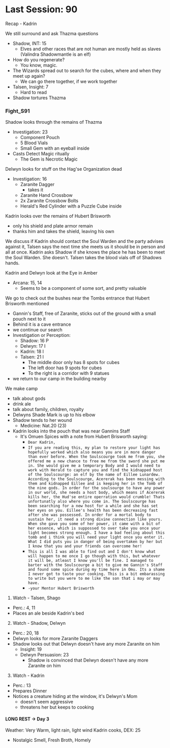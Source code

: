 # Last Session: 90

Recap - Kadrin

We still surround and ask Thazma questions
- Shadow, INT: 15
	- Elves and other races that are not human are mostly held as slaves (Valindra Shadowmantle is an elf)
- How do you regenerate?
	- You know, magic.
- The Wizards spread out to search for the cubes, where and when they meet up again?
	- We can go there together, if we work together
- Talsen, Insight: 7
	- Hard to read
- Shadow tortures Thazma
### Fight_S91

Shadow looks through the remains of Thazma
- Investigation: 23
	- Component Pouch
	- 5 Blood Vials
	- Small Gem with an eyeball inside
- Casts Detect Magic ritually
	- The Gem is Necrotic Magic

Delwyn looks for stuff on the Hag'se Organization dead
- Investigation: 16
	- Zaranite Dagger
		- takes it
	- Zaranite Hand Crossbow
	- 2x Zaranite Crossbow Bolts
	- Herald's Red Cylinder with a Puzzle Cube inside

Kadrin looks over the remains of Hubert Brisworth
- only his shield and plate armor remain
- thanks him and takes the shield, leaving his own

We discuss if Kadrin should contact the Soul Warden and the party advises against it, Talsen says the next time she meets us it should be in person and all at once.
Kadrin asks Shadow if she knows the place he has been to meet the Soul Warden. She doesn't.
Talsen takes the blood vials off of Shadows hands.

Kadrin and Delwyn look at the Eye in Amber
- Arcana: 15, 14
	- Seems to be a component of some sort, and pretty valuable

We go to check out the bushes near the Tombs entrance that Hubert Brisworth mentioned
- Gannin's Staff, free of Zaranite, sticks out of the ground with a small pouch next to it
- Behind it is a cave entrance
- we continue our search
- Investigation or Perception:
	- Shadow: 16 P
	- Delwyn: 17 I
	- Kadrin: 18 I
	- Talsen: 21 I
		- The middle door only has 8 spots for cubes
		- The left door has 9 spots for cubes
		- To the right is a corridor with 9 statues
- we return to our camp in the building nearby

We make camp
- talk about gods
- drink ale
- talk about family, children, royalty
- Delwyns Shade Mark is up to his elbow
- Shadow tends to her wound
	- Medicine: Nat.20 (23)
- Kadrin looks into the pouch that was near Gannins Staff
	- It's Omuen Spices with a note from Hubert Brisworth saying:
		- `Dear Kadrin,`
		- `If you are reading this, my plan to restore your light has hopefully worked which also means you are in more danger than ever before. When the Soulscourge took me from you, she offered me a new chance to free me from the sword she put me in. She would give me a temporary Body and I would need to work with Herald to capture you and find the kidnapped host of the Soulscourge: an elf by the name of Eillee Lunardew. According to the Soulscourge, Acererak has been messing with them and kidnapped Eillee and is keeping her in the Tomb of the nine gods. In order for the soulsourge to have any power in our world, she needs a host body, which means if Acererak kills her, the Hud'se entire operration would crumble! Thats unfortunatly also where you come in. The Soulscourge has been searching for a new host for a while and she has set her eyes on you. Eillee's health has been decreasing fast after she was possessed. In order for a mortal body to sustain her, it need a strong divine connection like yours. When she gave you some of her power, it came with a bit of her essence, which is suppossed to over take you once your light becomes strong enough. I have a bad feeling about this tomb and i think you will need your light once you enter it. What I did puts you in danger of being overtaken by her but I know that you and your friends can overcome her!`
		- `This is all I was able to find out and I don't know what will happen to me once I go though with this, but whatever it will be, atleast I know you'll be fine. I managed to barter with the Soulscourge a bit to give me Gannin's Staff and found some spice during my time here in Omu. Its a shame I never got to taste your cooking. This is a bit embarassing to write but you were to me like the son that i may or may have.`
		- `-your Mentor Hubert Brisworth`

1. Watch - Talsen, Shago
- Perc.: 4, 11
- Places an ale beside Kadrin's bed

2. Watch - Shadow, Delwyn
- Perc.: 20, 18
- Delwyn looks for more Zaranite Daggers
- Shadow looks out that Delwyn doesn't have any more Zaranite on him
	- Insight: 19
	- Delwyn Persuasion: 23
		- Shadow is convinced that Delwyn doesn't have any more Zaranite on him

3. Watch -  Kadrin
- Perc.: 13
- Prepares Dinner
- Notices a creature hiding at the window, it's Delwyn's Mom
	- doesn't seem aggressive
	- threatens her but keeps to cooking

#### LONG REST -> Day 3
Weather: Very Warm, light rain, light wind
Kadrin cooks, DEX: 25
- Nostalgic Smell, Fresh Broth, Homely